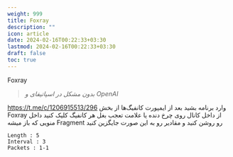 ```yaml
---
weight: 999
title: Foxray
description: ""
icon: article
date: 2024-02-16T00:22:33+03:30
lastmod: 2024-02-16T00:22:33+03:30
draft: false
toc: true
---
```

Foxray

> *بدون مشکل در اسپاتیفای و OpenAI*

https://t.me/c/1206915513/296
وارد برنامه بشید بعد از ایمپورت کانفیگ‌ها از بخش Foxray از داخل کانال
روی چرخ دنده یا علامت تعجب بغل هر کانفیگ کلیک کنید داخل منویی که باز میشه Fragment رو روشن کنید و مقادیر رو به این صورت جایگزین کنید

```
Length : 5
Interval : 3
Packets : 1-1
```


